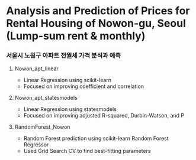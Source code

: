 # Analysis and Prediction of Prices for Rental Housing of Nowon-gu, Seoul (Lump-sum rent & monthly)
### 서울시 노원구 아파트 전월세 가격 분석과 예측

1. Nowon_apt_linear
    - Linear Regression using scikit-learn
    - Focused on improving coefficient and correlation

2. Nowon_apt_statesmodels
    - Linear Regression using statesmodels
    - Focused on improving adjusted R-squared, Durbin-Watson, and P

3. RandomForest_Nowon
    - Random Forest prediction using scikit-learn Random Forest Regressor
    - Used Grid Search CV to find best-fitting parameters
